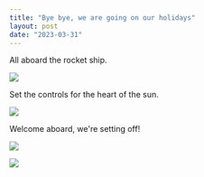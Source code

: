 ```yaml
---
title: "Bye bye, we are going on our holidays"
layout: post
date: "2023-03-31"
---
```


All aboard the rocket ship.

![](/assets/images/2023/20230320_1348504707828770657259133-461x1024.jpg)

Set the controls for the heart of the sun.

![](/assets/images/2023/20230320_134728-1024x461.jpg)

Welcome aboard, we're setting off!

![](/assets/images/2023/20230320_1358427428817281803357128-461x1024.jpg)

![](/assets/images/2023/20230320_134853509784770823833440-461x1024.jpg)
